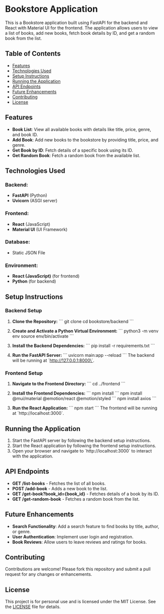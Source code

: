 
# Bookstore Application

This is a Bookstore application built using FastAPI for the backend and React with Material UI for the frontend. The application allows users to view a list of books, add new books, fetch book details by ID, and get a random book from the list.

## Table of Contents
- [Features](#features)
- [Technologies Used](#technologies-used)
- [Setup Instructions](#setup-instructions)
- [Running the Application](#running-the-application)
- [API Endpoints](#api-endpoints)
- [Future Enhancements](#future-enhancements)
- [Contributing](#contributing)
- [License](#license)

## Features

- **Book List**: View all available books with details like title, price, genre, and book ID.
- **Add Book**: Add new books to the bookstore by providing title, price, and genre.
- **Get Book by ID**: Fetch details of a specific book using its ID.
- **Get Random Book**: Fetch a random book from the available list.

## Technologies Used

### Backend:
- **FastAPI** (Python)
- **Uvicorn** (ASGI server)

### Frontend:
- **React** (JavaScript)
- **Material UI** (UI Framework)

### Database:
- Static JSON File

### Environment:
- **React (JavaScript)** (for frontend)
- **Python** (for backend)

## Setup Instructions

### Backend Setup

1. **Clone the Repository:**
   \`\`\`
   git clone <Repo URL>
   cd bookstore/backend
   \`\`\`

2. **Create and Activate a Python Virtual Environment:**
   \`\`\`
   python3 -m venv env
   source env/bin/activate
   \`\`\`

3. **Install the Backend Dependencies:**
   \`\`\`
   pip install -r requirements.txt
   \`\`\`

4. **Run the FastAPI Server:**
   \`\`\`
   uvicorn main:app --reload
   \`\`\`
   The backend will be running at \`http://127.0.0.1:8000\`.

### Frontend Setup

1. **Navigate to the Frontend Directory:**
   \`\`\`
   cd ../frontend
   \`\`\`

2. **Install the Frontend Dependencies:**
   \`\`\`
   npm install
   \`\`\`
   npm install @mui/material @emotion/react @emotion/styled
   \`\`\`
   npm install axios
   \`\`\`

4. **Run the React Application:**
   \`\`\`
   npm start
   \`\`\`
   The frontend will be running at \`http://localhost:3000\`.

## Running the Application

1. Start the FastAPI server by following the backend setup instructions.
2. Start the React application by following the frontend setup instructions.
3. Open your browser and navigate to \`http://localhost:3000\` to interact with the application.

## API Endpoints

- **GET /list-books** - Fetches the list of all books.
- **POST /add-book** - Adds a new book to the list.
- **GET /get-book?book_id={book_id}** - Fetches details of a book by its ID.
- **GET /get-random-book** - Fetches a random book from the list.

## Future Enhancements

- **Search Functionality**: Add a search feature to find books by title, author, or genre.
- **User Authentication**: Implement user login and registration.
- **Book Reviews**: Allow users to leave reviews and ratings for books.

## Contributing

Contributions are welcome! Please fork this repository and submit a pull request for any changes or enhancements.

## License

This project is for personal use and is licensed under the MIT License. See the [LICENSE](LICENSE) file for details.
